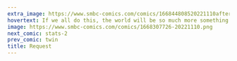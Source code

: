 ```yaml
---
extra_image: https://www.smbc-comics.com/comics/166844808520221110after.png
hovertext: If we all do this, the world will be so much more something.
image: https://www.smbc-comics.com/comics/1668307726-20221110.png
next_comic: stats-2
prev_comic: twin
title: Request
---
```


